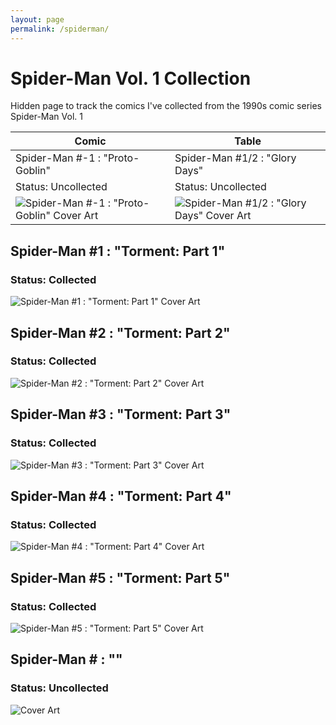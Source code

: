 ```yaml
---
layout: page
permalink: /spiderman/
---
```

# Spider-Man Vol. 1 Collection
Hidden page to track the comics I've collected from the 1990s comic series Spider-Man Vol. 1

| Comic | Table |
|-------|--------|
| Spider-Man #-1 : "Proto-Goblin" | Spider-Man #1/2 : "Glory Days" | 
| Status: Uncollected | Status: Uncollected | 
| ![Spider-Man #-1 : "Proto-Goblin" Cover Art](/assets/img/spiderman/Spider-Man_Vol_1_-1.webp) | ![Spider-Man #1/2 : "Glory Days" Cover Art](/assets/img/spiderman/Spider-Man_Vol_1_half.webp) |


## Spider-Man #1 : "Torment: Part 1"
### Status: Collected
![Spider-Man #1 : "Torment: Part 1" Cover Art](/assets/img/spiderman/Spider-Man_Vol_1_1.webp)

## Spider-Man #2 : "Torment: Part 2"
### Status: Collected
![Spider-Man #2 : "Torment: Part 2" Cover Art](/assets/img/spiderman/Spider-Man_Vol_1_2.webp)

## Spider-Man #3 : "Torment: Part 3"
### Status: Collected
![Spider-Man #3 : "Torment: Part 3" Cover Art](/assets/img/spiderman/Spider-Man_Vol_1_3.webp)

## Spider-Man #4 : "Torment: Part 4"
### Status: Collected
![Spider-Man #4 : "Torment: Part 4" Cover Art](/assets/img/spiderman/Spider-Man_Vol_1_4.webp)

## Spider-Man #5 : "Torment: Part 5"
### Status: Collected
![Spider-Man #5 : "Torment: Part 5" Cover Art](/assets/img/spiderman/Spider-Man_Vol_1_5.webp)

## Spider-Man # : ""
### Status: Uncollected
![ Cover Art](/assets/img/spiderman/Spider-Man_Vol_1_1.webp)